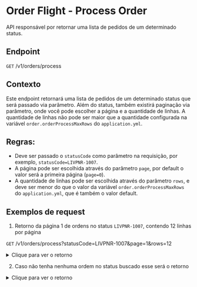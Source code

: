 # Order Flight - Process Order

API responsável por retornar uma lista de pedidos de um determinado status.

## Endpoint

`GET` /v1/orders/process

## Contexto

Este endpoint retornará uma lista de pedidos de um determinado status que será passado via parâmetro. Além do status,
também existirá paginação via parâmetro, onde você pode escolher a página e a quantidade de linhas. A quantidade de
linhas não pode ser maior que a quantidade configurada na variável `order.orderProcessMaxRows` do `application.yml`.

## Regras:

- Deve ser passado o `statusCode` como parâmetro na requisição, por exemplo, `statusCode=LIVPNR-1007`.
- A página pode ser escolhida através do parâmetro `page`, por default o valor será a primeira página (`page=0`).
- A quantidade de linhas pode ser escolhida através do parâmetro `rows`, e deve ser menor do que o valor da
  variável `order.orderProcessMaxRows` do `application.yml`, que é também o valor default.

## Exemplos de request

1. Retorno da página 1 de ordens no status `LIVPNR-1007`, contendo 12 linhas por página

`GET` /v1/orders/process?statusCode=LIVPNR-1007&page=1&rows=12

<details>
    <summary>Clique para ver o retorno</summary>
    <pre>
{
    "orders": [
        {
            "id": "lf121",
            "commerceOrderId": "o1231"
        },
        {
            "id": "lf122",
            "commerceOrderId": "o1232"
        },
        {
            "id": "lf123",
            "commerceOrderId": "o1233"
        },
        {
            "id": "lf124",
            "commerceOrderId": "o1234"
        },
        {
            "id": "lf125",
            "commerceOrderId": "o1235"
        },
        {
            "id": "lf126",
            "commerceOrderId": "o1236"
        },
        {
            "id": "lf127",
            "commerceOrderId": "o1237"
        },
        {
            "id": "lf128",
            "commerceOrderId": "o1238"
        },
        {
            "id": "lf129",
            "commerceOrderId": "o1239"
        },
        {
            "id": "lf121",
            "commerceOrderId": "o1231"
        },
        {
            "id": "lf121",
            "commerceOrderId": "o1231"
        },
        {
            "id": "lf121",
            "commerceOrderId": "o1231"
        },
        {
            "id": "lf1210",
            "commerceOrderId": "o12310"
        },
        {
            "id": "lf1211",
            "commerceOrderId": "o12311"
        },
        {
            "id": "lf1212",
            "commerceOrderId": "o12312"
        },
        {
            "id": "lf1213",
            "commerceOrderId": "o12313"
        }
    ],
    "page": 1,
    "rows": 12,
    "total": 13,
    "totalPages": 2
}
</pre>
</details>

2. Caso não tenha nenhuma ordem no status buscado esse será o retorno

<details>
    <summary>Clique para ver o retorno</summary>
    <pre>
{
    "orders": [],
    "page": 0,
    "rows": 12,
    "total": 0,
    "totalPages": 0
}
</pre>
</details>
